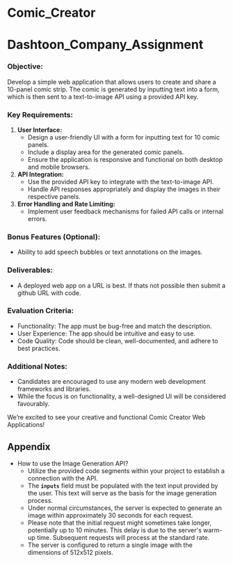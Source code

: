 # Comic_Creator
# Dashtoon_Company_Assignment
### **Objective:**

Develop a simple web application that allows users to create and share a 10-panel comic strip. The comic is generated by inputting text into a form, which is then sent to a text-to-image API using a provided API key.

### **Key Requirements:**

1. **User Interface:**
    - Design a user-friendly UI with a form for inputting text for 10 comic panels.
    - Include a display area for the generated comic panels.
    - Ensure the application is responsive and functional on both desktop and mobile browsers.
2. **API Integration:**
    - Use the provided API key to integrate with the text-to-image API.
    - Handle API responses appropriately and display the images in their respective panels.
3. **Error Handling and Rate Limiting:**
    - Implement user feedback mechanisms for failed API calls or internal errors.

### **Bonus Features (Optional):**

- Ability to add speech bubbles or text annotations on the images.

### **Deliverables:**

- A deployed web app on a URL is best. If thats not possible then submit a github URL with code.

### **Evaluation Criteria:**

- Functionality: The app must be bug-free and match the description.
- User Experience: The app should be intuitive and easy to use.
- Code Quality: Code should be clean, well-documented, and adhere to best practices.

### **Additional Notes:**

- Candidates are encouraged to use any modern web development frameworks and libraries.
- While the focus is on functionality, a well-designed UI will be considered favourably.

We’re excited to see your creative and functional Comic Creator Web Applications!

## Appendix

- How to use the Image Generation API?
    - Utilize the provided code segments within your project to establish a connection with the API.
    - The **`inputs`** field must be populated with the text input provided by the user. This text will serve as the basis for the image generation process.
    - Under normal circumstances, the server is expected to generate an image within approximately 30 seconds for each request.
    - Please note that the initial request might sometimes take longer, potentially up to 10 minutes. This delay is due to the server's warm-up time. Subsequent requests will process at the standard rate.
    - The server is configured to return a single image with the dimensions of 512x512 pixels.
